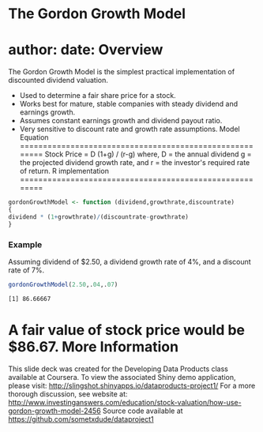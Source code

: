 The Gordon Growth Model
========================================================
author:
date:
Overview
========================================================
The Gordon Growth Model is the simplest practical implementation of discounted dividend valuation.
- Used to determine a fair share price for a stock.
- Works best for mature, stable companies with steady dividend and earnings growth.
- Assumes constant earnings growth and dividend payout ratio.
- Very sensitive to discount rate and growth rate assumptions.
Model Equation
========================================================
Stock Price = D (1+g) / (r-g)
where,
D = the annual dividend
g = the projected dividend growth rate, and
r = the investor's required rate of return.
R implementation
========================================================

```r
gordonGrowthModel <- function (dividend,growthrate,discountrate)
{
dividend * (1+growthrate)/(discountrate-growthrate)
}
```
### Example
Assuming dividend of $2.50, a dividend growth rate of 4%, and a discount rate of 7%.

```r
gordonGrowthModel(2.50,.04,.07)
```

```
[1] 86.66667
```
A fair value of stock price would be $86.67.
More Information
========================================================
This slide deck was created for the Developing Data Products class available
at Coursera. To view the associated Shiny demo application, please visit:
http://slingshot.shinyapps.io/dataproducts-project1/
For a more thorough discussion, see website at:
http://www.investinganswers.com/education/stock-valuation/how-use-gordon-growth-model-2456
Source code available at https://github.com/sometxdude/dataproject1
